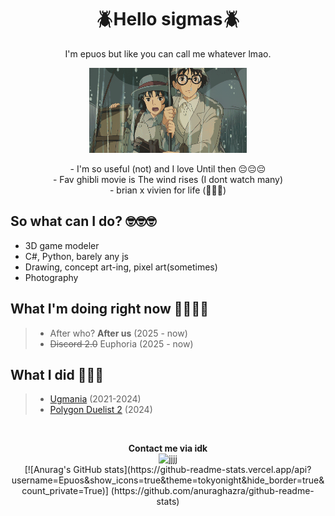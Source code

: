 <h1 align="center">🪲Hello sigmas🪲</h1>

<p align="center">I'm epuos but like you can call me whatever lmao.</p>

<p align="center">
  <img width="50%" height="50%" src="jkbhed.gif">
</p>

<div align="center">
  - I'm so useful (not) and I love Until then 😔😔😔<br>
  - Fav ghibli movie is The wind rises (I dont watch many)<br>
  - brian x vivien for life (🥀❌🪫)
</div>

<h2 align="center"></h2>

<h2>So what can I do? 🤓🤓🤓</h2>

- 3D game modeler 
- C#, Python, barely any js
- Drawing, concept art-ing, pixel art(sometimes)
- Photography

## What I'm doing right now 🥀🥀🥀🥀  
> - After who? **After us** (2025 - now)  
> - ~~Discord 2.0~~ Euphoria (2025 - now)  

## What I did 🥶🥶🥶
> - [Ugmania](https://store.steampowered.com/app/2316310/Ugmania/) (2021-2024)  
> - [Polygon Duelist 2](https://erroneouscreationist.itch.io/polygon-duelist) (2024)

<br>

<p align="center">
  <strong>Contact me via idk</strong><br>
  <img src="https://github.com/user-attachments/assets/fcdc7f0f-3b7a-4673-a514-f41c965d61aa" alt="jjjj" width="200"><br>
  [![Anurag's GitHub stats](https://github-readme-stats.vercel.app/api?username=Epuos&show_icons=true&theme=tokyonight&hide_border=true&count_private=True)]  (https://github.com/anuraghazra/github-readme-stats)
</p>
<!---->
